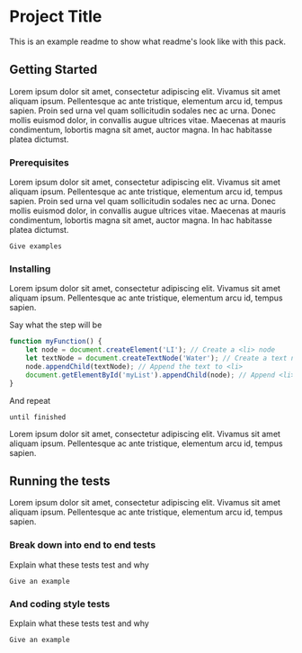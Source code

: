 # Project Title

This is an example readme to show what readme's look like with this pack.

## Getting Started

Lorem ipsum dolor sit amet, consectetur adipiscing elit. Vivamus sit amet aliquam ipsum. Pellentesque ac ante tristique, elementum arcu id, tempus sapien. Proin sed urna vel quam sollicitudin sodales nec ac urna. Donec mollis euismod dolor, in convallis augue ultrices vitae. Maecenas at mauris condimentum, lobortis magna sit amet, auctor magna. In hac habitasse platea dictumst.

### Prerequisites

Lorem ipsum dolor sit amet, consectetur adipiscing elit. Vivamus sit amet aliquam ipsum. Pellentesque ac ante tristique, elementum arcu id, tempus sapien. Proin sed urna vel quam sollicitudin sodales nec ac urna. Donec mollis euismod dolor, in convallis augue ultrices vitae. Maecenas at mauris condimentum, lobortis magna sit amet, auctor magna. In hac habitasse platea dictumst.

```
Give examples
```

### Installing

Lorem ipsum dolor sit amet, consectetur adipiscing elit. Vivamus sit amet aliquam ipsum. Pellentesque ac ante tristique, elementum arcu id, tempus sapien.

Say what the step will be

```javascript
function myFunction() {
	let node = document.createElement('LI'); // Create a <li> node
	let textNode = document.createTextNode('Water'); // Create a text node
	node.appendChild(textNode); // Append the text to <li>
	document.getElementById('myList').appendChild(node); // Append <li> to <ul> with id="myList"
}
```

And repeat

```
until finished
```

Lorem ipsum dolor sit amet, consectetur adipiscing elit. Vivamus sit amet aliquam ipsum. Pellentesque ac ante tristique, elementum arcu id, tempus sapien.

## Running the tests

Lorem ipsum dolor sit amet, consectetur adipiscing elit. Vivamus sit amet aliquam ipsum. Pellentesque ac ante tristique, elementum arcu id, tempus sapien.

### Break down into end to end tests

Explain what these tests test and why

```
Give an example
```

### And coding style tests

Explain what these tests test and why

```
Give an example
```
